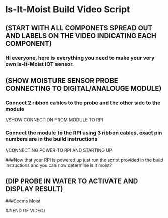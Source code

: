 # Is-It-Moist Build Video Script

## (START WITH ALL COMPONETS SPREAD OUT AND LABELS ON THE VIDEO INDICATING EACH COMPONENT)

### Hi everyone, here is everything you need to make your very own Is-It-Moist IOT sensor.

## (SHOW MOISTURE SENSOR PROBE CONNECTING TO DIGITAL/ANALOUGE MODULE)

### Connect 2 ribbon cables to the probe and the other side to the module

//SHOW CONNECTION FROM MODULE TO RPI

### Connect the module to the RPI using 3 ribbon cables, exact pin numbers are in the build instructions

//CONNECTING POWER TO RPI AND STARTING UP

###Now that your RPI is powered up just run the script provided in the build instructions and you can now determine is it moist?

## (DIP PROBE IN WATER TO ACTIVATE AND DISPLAY RESULT)

###Seems Moist

##(END OF VIDEO)
